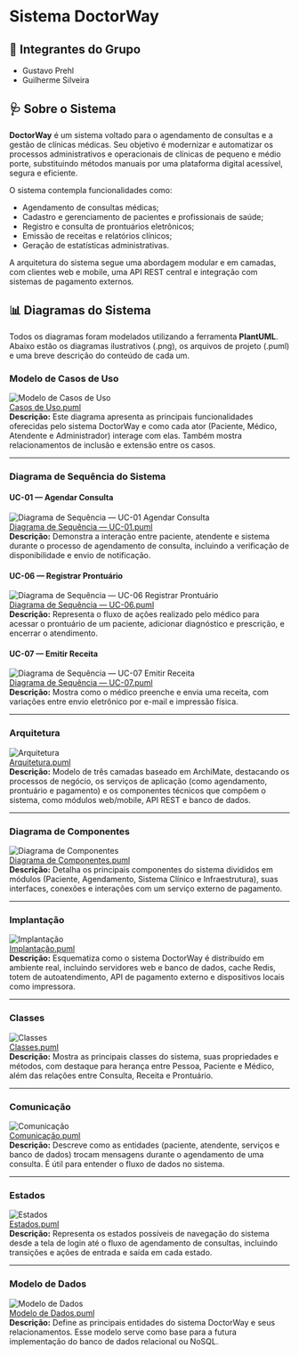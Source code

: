 # Sistema DoctorWay

## 👥 Integrantes do Grupo

- Gustavo Prehl
- Guilherme Silveira

## 🩺 Sobre o Sistema

**DoctorWay** é um sistema voltado para o agendamento de consultas e a gestão de clínicas médicas. Seu objetivo é modernizar e automatizar os processos administrativos e operacionais de clínicas de pequeno e médio porte, substituindo métodos manuais por uma plataforma digital acessível, segura e eficiente.

O sistema contempla funcionalidades como:

- Agendamento de consultas médicas;
- Cadastro e gerenciamento de pacientes e profissionais de saúde;
- Registro e consulta de prontuários eletrônicos;
- Emissão de receitas e relatórios clínicos;
- Geração de estatísticas administrativas.

A arquitetura do sistema segue uma abordagem modular e em camadas, com clientes web e mobile, uma API REST central e integração com sistemas de pagamento externos.

## 📊 Diagramas do Sistema

Todos os diagramas foram modelados utilizando a ferramenta **PlantUML**. Abaixo estão os diagramas ilustrativos (.png), os arquivos de projeto (.puml) e uma breve descrição do conteúdo de cada um.



### Modelo de Casos de Uso
![Modelo de Casos de Uso](./Projeto%20PlantUML%20API/plantuml_diagrams/Casos%20de%20uso%20-%20DoctorWay.png)  
[Casos de Uso.puml](./Projeto%20PlantUML%20API/plantuml_code/Casos%20de%20Uso%20-%20DoctorWay.puml)  
**Descrição:** Este diagrama apresenta as principais funcionalidades oferecidas pelo sistema DoctorWay e como cada ator (Paciente, Médico, Atendente e Administrador) interage com elas. Também mostra relacionamentos de inclusão e extensão entre os casos.

---

### Diagrama de Sequência do Sistema

#### UC-01 — Agendar Consulta
![Diagrama de Sequência — UC-01 Agendar Consulta](./Projeto%20PlantUML%20API/plantuml_diagrams/Diagrama%20de%20Sequência%20—%20UC-01%20Agendar%20Consulta.png)  
[Diagrama de Sequência — UC-01.puml](./Projeto%20PlantUML%20API/plantuml_code/Diagrama%20de%20Sequência%20—%20UC-01.puml)  
**Descrição:** Demonstra a interação entre paciente, atendente e sistema durante o processo de agendamento de consulta, incluindo a verificação de disponibilidade e envio de notificação.

#### UC-06 — Registrar Prontuário
![Diagrama de Sequência — UC-06 Registrar Prontuário](./Projeto%20PlantUML%20API/plantuml_diagrams/Diagrama%20de%20Sequência%20—%20UC-06%20Registrar%20Prontuário.png)  
[Diagrama de Sequência — UC-06.puml](./Projeto%20PlantUML%20API/plantuml_code/Diagrama%20de%20Sequência%20—%20UC-06.puml)  
**Descrição:** Representa o fluxo de ações realizado pelo médico para acessar o prontuário de um paciente, adicionar diagnóstico e prescrição, e encerrar o atendimento.

#### UC-07 — Emitir Receita
![Diagrama de Sequência — UC-07 Emitir Receita](./Projeto%20PlantUML%20API/plantuml_diagrams/Diagrama%20de%20Sequência%20—%20UC-07%20Emitir%20Receita.png)  
[Diagrama de Sequência — UC-07.puml](./Projeto%20PlantUML%20API/plantuml_code/Diagrama%20de%20Sequência%20—%20UC-07.puml)  
**Descrição:** Mostra como o médico preenche e envia uma receita, com variações entre envio eletrônico por e-mail e impressão física.

---

### Arquitetura
![Arquitetura](./Projeto%20PlantUML%20API/plantuml_diagrams/Arquitetura%20-%20DoctorWay.png)  
[Arquitetura.puml](./Projeto%20PlantUML%20API/plantuml_code/Arquitetura%20-%20DoctorWay.puml)  
**Descrição:** Modelo de três camadas baseado em ArchiMate, destacando os processos de negócio, os serviços de aplicação (como agendamento, prontuário e pagamento) e os componentes técnicos que compõem o sistema, como módulos web/mobile, API REST e banco de dados.

---

### Diagrama de Componentes
![Diagrama de Componentes](./Projeto%20PlantUML%20API/plantuml_diagrams/Diagrama%20de%20Componentes%20-%20DoctorWay.png)  
[Diagrama de Componentes.puml](./Projeto%20PlantUML%20API/plantuml_code/Diagrama%20de%20Componentes.puml)  
**Descrição:** Detalha os principais componentes do sistema divididos em módulos (Paciente, Agendamento, Sistema Clínico e Infraestrutura), suas interfaces, conexões e interações com um serviço externo de pagamento.

---

### Implantação
![Implantação](./Projeto%20PlantUML%20API/plantuml_diagrams/Implantação%20-%20DoctorWay.png)  
[Implantação.puml](./Projeto%20PlantUML%20API/plantuml_code/Implantação%20-%20DoctorWay.puml)  
**Descrição:** Esquematiza como o sistema DoctorWay é distribuído em ambiente real, incluindo servidores web e banco de dados, cache Redis, totem de autoatendimento, API de pagamento externo e dispositivos locais como impressora.

---

### Classes
![Classes](./Projeto%20PlantUML%20API/plantuml_diagrams/Classes%20-%20DoctorWay.png)  
[Classes.puml](./Projeto%20PlantUML%20API/plantuml_code/Classes%20-%20DoctorWay.puml)  
**Descrição:** Mostra as principais classes do sistema, suas propriedades e métodos, com destaque para herança entre Pessoa, Paciente e Médico, além das relações entre Consulta, Receita e Prontuário.

---

### Comunicação
![Comunicação](./Projeto%20PlantUML%20API/plantuml_diagrams/Comunicação%20-%20DoctorWay.png)  
[Comunicação.puml](./Projeto%20PlantUML%20API/plantuml_code/Comunicação%20-%20DoctorWay.puml)  
**Descrição:** Descreve como as entidades (paciente, atendente, serviços e banco de dados) trocam mensagens durante o agendamento de uma consulta. É útil para entender o fluxo de dados no sistema.

---

### Estados
![Estados](./Projeto%20PlantUML%20API/plantuml_diagrams/Estados.png)  
[Estados.puml](./Projeto%20PlantUML%20API/plantuml_code/Estados%20-%20DoctorWay.puml)  
**Descrição:** Representa os estados possíveis de navegação do sistema desde a tela de login até o fluxo de agendamento de consultas, incluindo transições e ações de entrada e saída em cada estado.

---

### Modelo de Dados
![Modelo de Dados](./Projeto%20PlantUML%20API/plantuml_diagrams/Modelo%20de%20Dados%20-%20DoctorWay.png)  
[Modelo de Dados.puml](./Projeto%20PlantUML%20API/plantuml_code/Modelo%20de%20Dados%20-%20DoctorWay.puml)  
**Descrição:** Define as principais entidades do sistema DoctorWay e seus relacionamentos. Esse modelo serve como base para a futura implementação do banco de dados relacional ou NoSQL.

